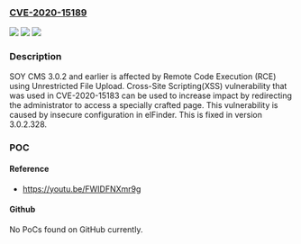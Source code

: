 ### [CVE-2020-15189](https://cve.mitre.org/cgi-bin/cvename.cgi?name=CVE-2020-15189)
![](https://img.shields.io/static/v1?label=Product&message=soycms&color=blue)
![](https://img.shields.io/static/v1?label=Version&message=%3C%203.0.2.328%20&color=brightgreen)
![](https://img.shields.io/static/v1?label=Vulnerability&message=%7B%22CWE-434%22%3A%22Unrestricted%20Upload%20of%20File%20with%20Dangerous%20Type%22%7D&color=brightgreen)

### Description

SOY CMS 3.0.2 and earlier is affected by Remote Code Execution (RCE) using Unrestricted File Upload. Cross-Site Scripting(XSS) vulnerability that was used in CVE-2020-15183 can be used to increase impact by redirecting the administrator to access a specially crafted page. This vulnerability is caused by insecure configuration in elFinder. This is fixed in version 3.0.2.328.

### POC

#### Reference
- https://youtu.be/FWIDFNXmr9g

#### Github
No PoCs found on GitHub currently.

